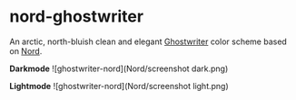 # nord-ghostwriter
An arctic, north-bluish clean and elegant [Ghostwriter](https://github.com/wereturtle/ghostwriter) color scheme based on [Nord](https://github.com/arcticicestudio/nord). 

**Darkmode**
![ghostwriter-nord](Nord/screenshot dark.png)

**Lightmode**
![ghostwriter-nord](Nord/screenshot light.png)

